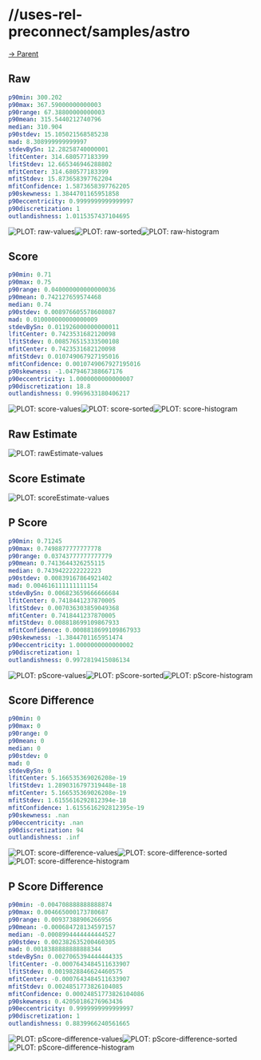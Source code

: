 
# //uses-rel-preconnect/samples/astro

[→ Parent](../..)


## Raw


```yaml
p90min: 300.202
p90max: 367.59000000000003
p90range: 67.38800000000003
p90mean: 315.5440212740796
median: 310.904
p90stdev: 15.105021568585238
mad: 8.308999999999997
stdevBySn: 12.28258740000001
lfitCenter: 314.680577183399
lfitStdev: 12.665346946288802
mfitCenter: 314.680577183399
mfitStdev: 15.873658397762204
mfitConfidence: 1.5873658397762205
p90skewness: 1.3844701165951858
p90eccentricity: 0.9999999999999997
p90discretization: 1
outlandishness: 1.0115357437104695

```

![PLOT: raw-values](./raw/values.svg)![PLOT: raw-sorted](./raw/sorted.svg)![PLOT: raw-histogram](./raw/histogram.svg)
## Score


```yaml
p90min: 0.71
p90max: 0.75
p90range: 0.040000000000000036
p90mean: 0.742127659574468
median: 0.74
p90stdev: 0.008976605578608087
mad: 0.010000000000000009
stdevBySn: 0.011926000000000011
lfitCenter: 0.7423531682120098
lfitStdev: 0.008576515333500108
mfitCenter: 0.7423531682120098
mfitStdev: 0.010749067927195016
mfitConfidence: 0.0010749067927195016
p90skewness: -1.0479467388667176
p90eccentricity: 1.0000000000000007
p90discretization: 18.8
outlandishness: 0.9969633180406217

```

![PLOT: score-values](./score/values.svg)![PLOT: score-sorted](./score/sorted.svg)![PLOT: score-histogram](./score/histogram.svg)
## Raw Estimate

![PLOT: rawEstimate-values](./rawEstimate/values.svg)
## Score Estimate

![PLOT: scoreEstimate-values](./scoreEstimate/values.svg)
## P Score


```yaml
p90min: 0.71245
p90max: 0.7498877777777778
p90range: 0.03743777777777779
p90mean: 0.7413644326255115
median: 0.7439422222222223
p90stdev: 0.00839167864921402
mad: 0.004616111111111154
stdevBySn: 0.006823659666666684
lfitCenter: 0.7418441237870005
lfitStdev: 0.007036303859049368
mfitCenter: 0.7418441237870005
mfitStdev: 0.008818699109867933
mfitConfidence: 0.0008818699109867933
p90skewness: -1.3844701165951474
p90eccentricity: 1.0000000000000002
p90discretization: 1
outlandishness: 0.9972819415086134

```

![PLOT: pScore-values](./pScore/values.svg)![PLOT: pScore-sorted](./pScore/sorted.svg)![PLOT: pScore-histogram](./pScore/histogram.svg)
## Score Difference


```yaml
p90min: 0
p90max: 0
p90range: 0
p90mean: 0
median: 0
p90stdev: 0
mad: 0
stdevBySn: 0
lfitCenter: 5.166535369026208e-19
lfitStdev: 1.2890316797319448e-18
mfitCenter: 5.166535369026208e-19
mfitStdev: 1.6155616292812394e-18
mfitConfidence: 1.6155616292812395e-19
p90skewness: .nan
p90eccentricity: .nan
p90discretization: 94
outlandishness: .inf

```

![PLOT: score-difference-values](./score-difference/values.svg)![PLOT: score-difference-sorted](./score-difference/sorted.svg)![PLOT: score-difference-histogram](./score-difference/histogram.svg)
## P Score Difference


```yaml
p90min: -0.004708888888888874
p90max: 0.004665000173780687
p90range: 0.00937388906266956
p90mean: -0.000684728134597157
median: -0.0008994444444444527
p90stdev: 0.002382635200460305
mad: 0.0018388888888888344
stdevBySn: 0.0027065394444444335
lfitCenter: -0.0007643484511633907
lfitStdev: 0.0019828846624460575
mfitCenter: -0.0007643484511633907
mfitStdev: 0.0024851773826104085
mfitConfidence: 0.00024851773826104086
p90skewness: 0.42050186276963436
p90eccentricity: 0.9999999999999997
p90discretization: 1
outlandishness: 0.8839966240561665

```

![PLOT: pScore-difference-values](./pScore-difference/values.svg)![PLOT: pScore-difference-sorted](./pScore-difference/sorted.svg)![PLOT: pScore-difference-histogram](./pScore-difference/histogram.svg)